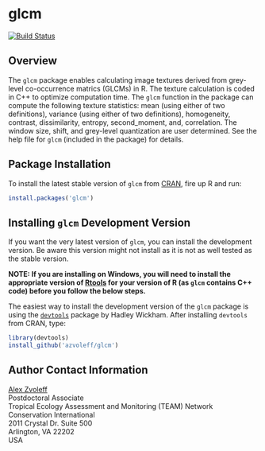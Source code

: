# glcm

[![Build Status](https://travis-ci.org/azvoleff/glcm.png)](https://travis-ci.org/azvoleff/glcm)

## Overview

The `glcm` package enables calculating image textures derived from grey-level
co-occurrence matrics (GLCMs) in R. The texture calculation is coded in C++
to optimize computation time. The `glcm` function in the package can compute 
the following texture statistics: mean (using either of two definitions), 
variance (using either of two definitions), homogeneity, contrast, 
dissimilarity, entropy, second_moment, and, correlation. The window size,
shift, and grey-level quantization are user determined. See the help file for 
`glcm` (included in the package) for details.

## Package Installation

To install the latest stable version of `glcm` from 
[CRAN](https://cran.r-project.org/package=glcm), fire up R and run:

```R
install.packages('glcm')
```

## Installing `glcm` Development Version

If you want the very latest version of `glcm`, you can install the development 
version. Be aware this version might not install as it is not as well tested as 
the stable version.

**NOTE: If you are installing on Windows, you will need to install the 
appropriate version of [Rtools](http://cran.r-project.org/bin/windows/Rtools/) 
for your version of R (as `glcm` contains C++ code) before you follow the 
below steps.**

The easiest way to install the development version of the `glcm` package is 
using the 
[`devtools`](https://cran.r-project.org/package=devtools) package by Hadley
Wickham. After installing `devtools` from CRAN, type:

```R
library(devtools)
install_github('azvoleff/glcm')
```

## Author Contact Information

[Alex Zvoleff](mailto:azvoleff@conservation.org)  
Postdoctoral Associate  
Tropical Ecology Assessment and Monitoring (TEAM) Network  
Conservation International  
2011 Crystal Dr. Suite 500  
Arlington, VA 22202  
USA
